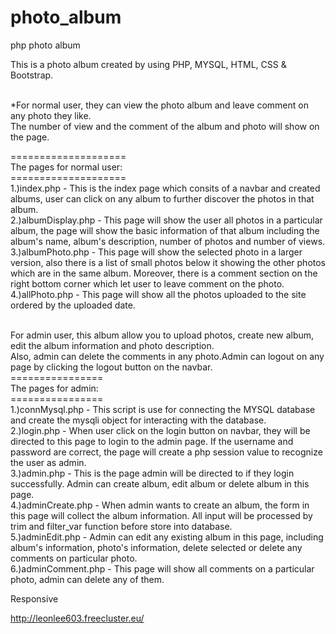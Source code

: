# photo_album
php photo album

This is a photo album created by using PHP, MYSQL, HTML, CSS & Bootstrap.</br></br>

*For normal user, they can view the photo album and leave comment on any photo they like.</br>
The number of view and the comment of the album and photo will show on the page.</br>

====================</br>
The pages for normal user:</br>
====================</br>
1.)index.php - This is the index page which consits of a navbar and created albums, user can click on any album to further discover the photos in that album.</br>
2.)albumDisplay.php - This page will show the user all photos in a particular album, the page will show the basic information of that album including the album's name, album's description, number of photos and number of views.</br>
3.)albumPhoto.php - This page will show the selected photo in a larger version, also there is a list of small photos below it showing the other photos which are in the same album. Moreover, there is a comment section on the right bottom corner which let user to leave comment on the photo.</br>
4.)allPhoto.php - This page will show all the photos uploaded to the site ordered by the uploaded date.</br></br>

For admin user, this album allow you to upload photos, create new album, edit the album information and photo description.</br>
Also, admin can delete the comments in any photo.Admin can logout on any page by clicking the logout button on the navbar.</br>
================</br>
The pages for admin:</br>
================</br>
1.)connMysql.php - This script is use for connecting the MYSQL database and create the mysqli object for interacting with the database.</br>
2.)login.php - When user click on the login button on navbar, they will be directed to this page to login to the admin page. If the username and password are correct, the page will create a php session value to recognize the user as admin.</br>
3.)admin.php - This is the page admin will be directed to if they login successfully. Admin can create album, edit album or delete album in this page.</br>
4.)adminCreate.php - When admin wants to create an album, the form in this page will collect the album information. All input will be processed by trim and filter_var function before store into database.</br>
5.)adminEdit.php - Admin can edit any existing album in this page, including album's information, photo's information, delete selected or delete any comments on particular photo.</br>
6.)adminComment.php - This page will show all comments on a particular photo, admin can delete any of them.</br>



Responsive

http://leonlee603.freecluster.eu/
